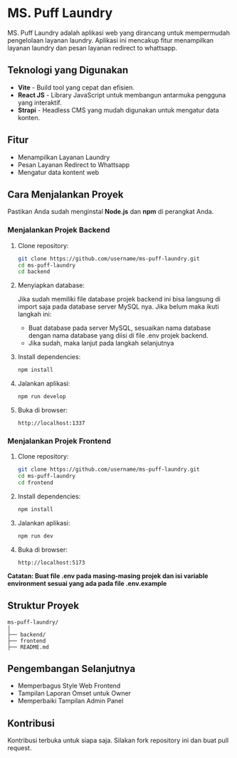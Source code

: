 # MS. Puff Laundry

MS. Puff Laundry adalah aplikasi web yang dirancang untuk mempermudah pengelolaan layanan laundry. Aplikasi ini mencakup fitur menampilkan layanan laundry dan pesan layanan redirect to whattsapp.

## Teknologi yang Digunakan

* **Vite** - Build tool yang cepat dan efisien.
* **React JS** - Library JavaScript untuk membangun antarmuka pengguna yang interaktif.
* **Strapi** - Headless CMS yang mudah digunakan untuk mengatur data konten.

## Fitur

* Menampilkan Layanan Laundry
* Pesan Layanan Redirect to Whattsapp
* Mengatur data kontent web

## Cara Menjalankan Proyek

Pastikan Anda sudah menginstal **Node.js** dan **npm** di perangkat Anda.

### Menjalankan Projek Backend

1. Clone repository:

   ```bash
   git clone https://github.com/username/ms-puff-laundry.git
   cd ms-puff-laundry
   cd backend
   ```

2. Menyiapkan database:

   Jika sudah memiliki file database projek backend ini bisa langsung di import saja pada database server MySQL nya. Jika belum maka ikuti langkah ini:

   * Buat database pada server MySQL, sesuaikan nama database dengan nama database yang diisi di file .env projek backend.
   * Jika sudah, maka lanjut pada langkah selanjutnya

3. Install dependencies:

   ```bash
   npm install
   ```

4. Jalankan aplikasi:

   ```bash
   npm run develop
   ```

5. Buka di browser:

   ```
   http://localhost:1337
   ```

### Menjalankan Projek Frontend

1. Clone repository:

   ```bash
   git clone https://github.com/username/ms-puff-laundry.git
   cd ms-puff-laundry
   cd frontend
   ```

2. Install dependencies:

   ```bash
   npm install
   ```

3. Jalankan aplikasi:

   ```bash
   npm run dev
   ```

4. Buka di browser:

   ```
   http://localhost:5173
   ```

**Catatan: Buat file .env pada masing-masing projek dan isi variable environment sesuai yang ada pada file .env.example**

## Struktur Proyek

```
ms-puff-laundry/
│
├── backend/             
├── frontend
├── README.md         
```

## Pengembangan Selanjutnya

* Memperbagus Style Web Frontend
* Tampilan Laporan Omset untuk Owner
* Memperbaiki Tampilan Admin Panel

## Kontribusi

Kontribusi terbuka untuk siapa saja. Silakan fork repository ini dan buat pull request.

